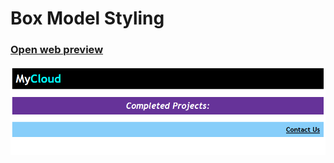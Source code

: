 # Box Model Styling
### [Open web preview](https://html-preview.github.io/?url=https://github.com/ahmadlatif1/Axsos/blob/main/Web_fundamentals/CSS/styling/index.html)

![alt text](image.png)